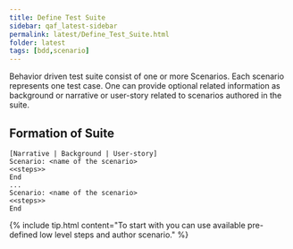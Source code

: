 ```yaml
---
title: Define Test Suite
sidebar: qaf_latest-sidebar
permalink: latest/Define_Test_Suite.html
folder: latest
tags: [bdd,scenario]
---
```


Behavior driven test suite consist of one or more Scenarios. Each scenario represents one test case. One can provide optional related information as background or narrative or user-story related to scenarios authored in the suite.


## Formation of Suite

```
[Narrative | Background | User-story]
Scenario: <name of the scenario>
<<steps>>
End
...
Scenario: <name of the scenario>
<<steps>>
End
```

{% include tip.html content="To start with you can use available pre-defined low level steps and author scenario." %}
